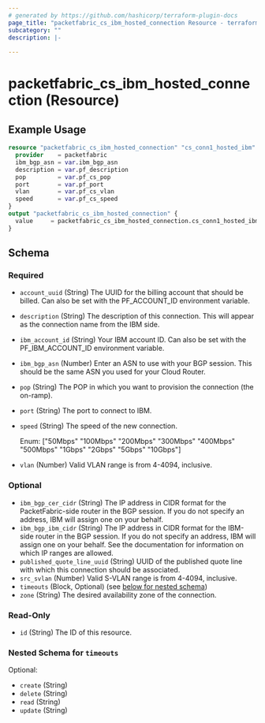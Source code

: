 ```yaml
---
# generated by https://github.com/hashicorp/terraform-plugin-docs
page_title: "packetfabric_cs_ibm_hosted_connection Resource - terraform-provider-packetfabric"
subcategory: ""
description: |-
  
---
```


# packetfabric_cs_ibm_hosted_connection (Resource)



## Example Usage

```terraform
resource "packetfabric_cs_ibm_hosted_connection" "cs_conn1_hosted_ibm" {
  provider    = packetfabric
  ibm_bgp_asn = var.ibm_bgp_asn
  description = var.pf_description
  pop         = var.pf_cs_pop
  port        = var.pf_port
  vlan        = var.pf_cs_vlan
  speed       = var.pf_cs_speed
}
output "packetfabric_cs_ibm_hosted_connection" {
  value     = packetfabric_cs_ibm_hosted_connection.cs_conn1_hosted_ibm
}
```

<!-- schema generated by tfplugindocs -->
## Schema

### Required

- `account_uuid` (String) The UUID for the billing account that should be billed. Can also be set with the PF_ACCOUNT_ID environment variable.
- `description` (String) The description of this connection. This will appear as the connection name from the IBM side.
- `ibm_account_id` (String) Your IBM account ID. Can also be set with the PF_IBM_ACCOUNT_ID environment variable.
- `ibm_bgp_asn` (Number) Enter an ASN to use with your BGP session. This should be the same ASN you used for your Cloud Router.
- `pop` (String) The POP in which you want to provision the connection (the on-ramp).
- `port` (String) The port to connect to IBM.
- `speed` (String) The speed of the new connection.

	Enum: ["50Mbps" "100Mbps" "200Mbps" "300Mbps" "400Mbps" "500Mbps" "1Gbps" "2Gbps" "5Gbps" "10Gbps"]
- `vlan` (Number) Valid VLAN range is from 4-4094, inclusive.

### Optional

- `ibm_bgp_cer_cidr` (String) The IP address in CIDR format for the PacketFabric-side router in the BGP session. If you do not specify an address, IBM will assign one on your behalf.
- `ibm_bgp_ibm_cidr` (String) The IP address in CIDR format for the IBM-side router in the BGP session. If you do not specify an address, IBM will assign one on your behalf. See the documentation for information on which IP ranges are allowed.
- `published_quote_line_uuid` (String) UUID of the published quote line with which this connection should be associated.
- `src_svlan` (Number) Valid S-VLAN range is from 4-4094, inclusive.
- `timeouts` (Block, Optional) (see [below for nested schema](#nestedblock--timeouts))
- `zone` (String) The desired availability zone of the connection.

### Read-Only

- `id` (String) The ID of this resource.

<a id="nestedblock--timeouts"></a>
### Nested Schema for `timeouts`

Optional:

- `create` (String)
- `delete` (String)
- `read` (String)
- `update` (String)


